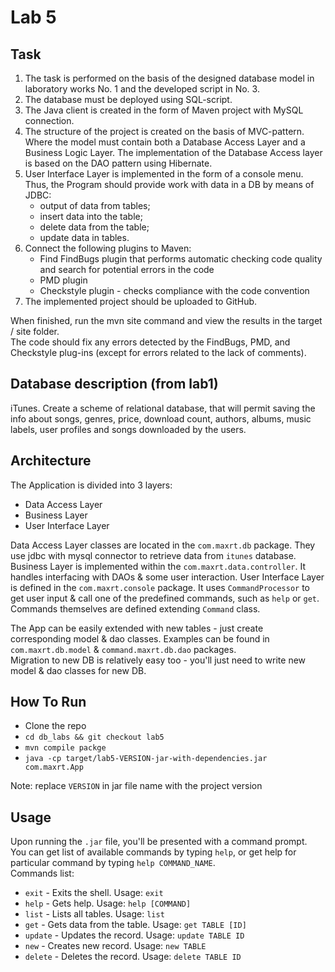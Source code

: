 # Lab 5

## Task
1. The task is performed on the basis of the designed database model in laboratory works No. 1 and the developed script in No. 3.  
2. The database must be deployed using SQL-script.  
3. The Java client is created in the form of Maven project with MySQL connection.  
4. The structure of the project is created on the basis of MVC-pattern. Where  the model must contain both a Database Access Layer and a Business Logic Layer. The implementation of the Database Access layer is based on the DAO pattern using Hibernate.  
5. User Interface Layer is implemented in the form of a console menu. Thus, the Program should provide work with data in a DB by means of JDBC:  
    - output of data from tables;  
    - insert data into the table;  
    - delete data from the table;  
    - update data in tables.  
6. Connect the following plugins to Maven: 
    - Find FindBugs plugin that performs automatic checking code quality and search for potential errors in the code
    - PMD plugin  
    - Checkstyle plugin - checks compliance with the code convention  
8. The implemented project should be uploaded to GitHub.  

When finished, run the mvn site command and view the results in the target / site folder.  
The code should fix any errors detected by the FindBugs, PMD, and Checkstyle plug-ins (except for errors related to the lack of comments).  

## Database description (from lab1)
iTunes. Create a scheme of relational database, that will permit saving the info about songs, genres, price, download count, authors, albums, music labels, user profiles and songs downloaded by the users.

## Architecture
The Application is divided into 3 layers:
 - Data Access Layer
 - Business Layer
 - User Interface Layer

Data Access Layer classes are located in the `com.maxrt.db` package. They use jdbc with mysql connector to retrieve data from `itunes` database.  
Business Layer is implemented within the `com.maxrt.data.controller`. It handles interfacing with DAOs & some user interaction. 
User Interface Layer is defined in the `com.maxrt.console` package. It uses `CommandProcessor` to get user input & call one of the predefined commands, such as `help` or `get`. Commands themselves are defined extending `Command` class.  

The App can be easily extended with new tables - just create corresponding model & dao classes. Examples can be found in `com.maxrt.db.model` & `command.maxrt.db.dao` packages.  
Migration to new DB is relatively easy too - you'll just need to write new model & dao classes for new DB.  

## How To Run
 - Clone the repo
 - `cd db_labs && git checkout lab5`
 - `mvn compile packge`
 - `java -cp target/lab5-VERSION-jar-with-dependencies.jar com.maxrt.App`
 
Note: replace `VERSION` in jar file name with the project version

## Usage
Upon running the `.jar` file, you'll be presented with a command prompt.  
You can get list of available commands by typing `help`, or get help for particular command by typing `help COMMAND_NAME`.  
Commands list:
 - `exit` - Exits the shell. Usage: `exit`
 - `help` - Gets help. Usage: `help [COMMAND]`
 - `list` - Lists all tables. Usage: `list`
 - `get` - Gets data from the table. Usage: `get TABLE [ID]`
 - `update` - Updates the record. Usage: `update TABLE ID `
 - `new` - Creates new record. Usage: `new TABLE`
 - `delete` - Deletes the record. Usage: `delete TABLE ID`
